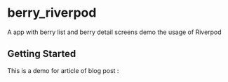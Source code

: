 # berry_riverpod

A app with berry list and berry detail screens demo the usage of Riverpod

## Getting Started

This is a demo for article of blog post :
